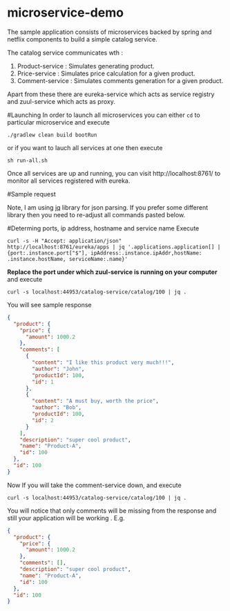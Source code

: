 # microservice-demo
The sample application consists of microservices backed by spring and netflix components to build a simple catalog service. 

The catalog service communicates wth :
1. Product-service : Simulates generating product. 
2. Price-service : Simulates price calculation for a given product.
3. Comment-service : Simulates comments generation for a given product.

Apart from these there are eureka-service which acts as service registry and zuul-service which acts as proxy.

#Launching 
In order to launch all microservices you can either ```cd``` to particular microservice and  execute

```
./gradlew clean build bootRun
``` 
or if you want to lauch all services at one then execute

```sh run-all.sh```

Once all services are up and running, you can visit http://localhost:8761/ to monitor all services registered with eureka.

#Sample request

Note, I am using [jq](http://stedolan.github.io/jq/) library for json parsing. If you prefer some different library then you need to re-adjust all commands pasted below.

#Determing ports, ip address, hostname and service name
Execute 
```
curl -s -H "Accept: application/json" http://localhost:8761/eureka/apps | jq '.applications.application[] | {port:.instance.port["$"], ipAddress:.instance.ipAddr,hostName: .instance.hostName, serviceName:.name}'
```

**Replace the port under which zuul-service is running on your computer** and  execute

```
curl -s localhost:44953/catalog-service/catalog/100 | jq .
```

You will see sample response 
```json
{
  "product": {
    "price": {
      "amount": 1000.2
    },
    "comments": [
      {
        "content": "I like this product very much!!!",
        "author": "John",
        "productId": 100,
        "id": 1
      },
      {
        "content": "A must buy, worth the price",
        "author": "Bob",
        "productId": 100,
        "id": 2
      }
    ],
    "description": "super cool product",
    "name": "Product-A",
    "id": 100
  },
  "id": 100
}
```
Now If you will take the comment-service down, and execute 
```
curl -s localhost:44953/catalog-service/catalog/100 | jq .
```
You will notice that only comments will be missing from the response and still your application will be working . E.g.

```json
{
  "product": {
    "price": {
      "amount": 1000.2
    },
    "comments": [],
    "description": "super cool product",
    "name": "Product-A",
    "id": 100
  },
  "id": 100
}
```


